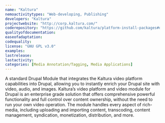 ```yaml
---
name: "Kaltura"
nemoactivitytypes: "Web-developing, Publishing"
developers: "Kaltura"
projectwebsite: "http://corp.kaltura.com/"
coderepository: "https://github.com/kaltura/platform-install-packages#documentation-and-guides"
qualityofdocumentation: 
easeofadaptation: 
codequality: 
license: "GNU GPL v3.0"
examples: 
lastrelease: 
lastactivity: 
categories: [Media Annotation/Tagging, Media Applications]
---
```

A standard Drupal Module that integrates the Kaltura video platform capabilities into Drupal, allowing you to instantly enrich your Drupal site with video, audio, and images. Kaltura’s video platform and video module for Drupal is an enterprise grade solution that offers comprehensive powerful functionality and full control over content ownership, without the need to run your own video operation. The module handles every aspect of rich-media, including uploading and importing content, transcoding, content management, syndication, monetization, distribution, and more.
